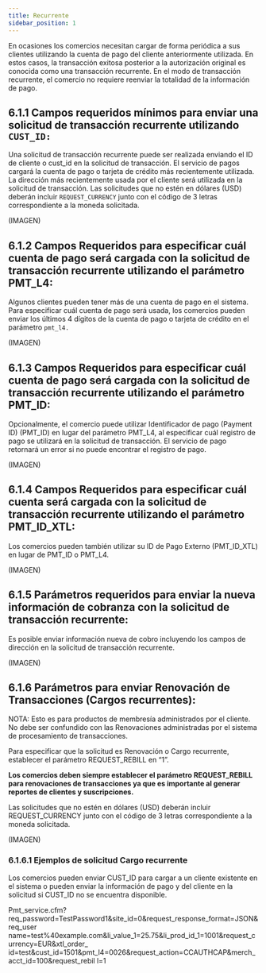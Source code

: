 ```yaml
---
title: Recurrente
sidebar_position: 1
---
```


En ocasiones los comercios necesitan cargar de forma periódica a sus clientes utilizando la cuenta de pago del cliente anteriormente utilizada. En estos casos, la transacción exitosa posterior a la autorización original es conocida como una transacción recurrente. En el modo de transacción recurrente, el comercio no requiere reenviar la totalidad de la información de pago.

## 6.1.1 Campos requeridos mínimos para enviar una solicitud de transacción recurrente utilizando <code>CUST_ID:</code>

Una solicitud de transacción recurrente puede ser realizada enviando el ID de cliente o cust_id en la solicitud de transacción. El servicio de pagos cargará la cuenta de pago o tarjeta de crédito más recientemente utilizada. La dirección más recientemente usada por el cliente será utilizada en la solicitud de transacción. Las solicitudes que no estén en dólares (USD) deberán incluir <code>REQUEST_CURRENCY</code> junto con el código de 3 letras correspondiente a la moneda solicitada.

(IMAGEN)

## 6.1.2 Campos Requeridos para especificar cuál cuenta de pago será cargada con la solicitud de transacción recurrente utilizando el parámetro PMT_L4:

Algunos clientes pueden tener más de una cuenta de pago en el sistema. Para especificar cuál cuenta de pago será usada, los comercios pueden enviar los últimos 4 dígitos de la cuenta de pago o tarjeta de crédito en el parámetro <code>pmt_l4.</code>

(IMAGEN)

## 6.1.3 Campos Requeridos para especificar cuál cuenta de pago será cargada con la solicitud de transacción recurrente utilizando el parámetro PMT_ID:

Opcionalmente, el comercio puede utilizar Identificador de pago (Payment ID) (PMT_ID) en lugar del parámetro PMT_L4, al especificar cuál registro de pago se utilizará en la solicitud de transacción. El servicio de pago retornará un error si no puede encontrar el registro de pago.

(IMAGEN)

## 6.1.4 Campos Requeridos para especificar cuál cuenta será cargada con la solicitud de transacción recurrente utilizando el parámetro PMT_ID_XTL:

Los comercios pueden también utilizar su ID de Pago Externo (PMT_ID_XTL) en lugar de PMT_ID o PMT_L4.

(IMAGEN)

## 6.1.5 Parámetros requeridos para enviar la nueva información de cobranza con la solicitud de transacción recurrente:

Es posible enviar información nueva de cobro incluyendo los campos de dirección en la solicitud de transacción recurrente.

(IMAGEN)

## 6.1.6 Parámetros para enviar Renovación de Transacciones (Cargos recurrentes):

NOTA: Esto es para productos de membresía administrados por el cliente. No debe ser confundido con las Renovaciones administradas por el sistema de procesamiento de transacciones.

Para especificar que la solicitud es Renovación o Cargo recurrente, establecer el parámetro REQUEST_REBILL en “1”.

**Los comercios deben siempre establecer el parámetro REQUEST_REBILL para renovaciones de transacciones ya que es importante al generar reportes de clientes y suscripciones.**

Las solicitudes que no estén en dólares (USD) deberán incluir REQUEST_CURRENCY junto con el código de 3 letras correspondiente a la moneda solicitada.

(IMAGEN)

### 6.1.6.1 Ejemplos de solicitud Cargo recurrente

Los comercios pueden enviar CUST_ID para cargar a un cliente existente en el sistema o pueden enviar la información de pago y del cliente en la solicitud si CUST_ID no se encuentra disponible.

Pmt_service.cfm?req_password=TestPassword1&site_id=0&request_response_format=JSON&req_user
name=test%40example.com&li_value_1=25.75&li_prod_id_1=1001&request_currency=EUR&xtl_order_
id=test&cust_id=1501&pmt_l4=0026&request_action=CCAUTHCAP&merch_acct_id=100&request_rebil
l=1